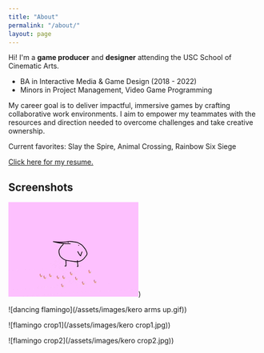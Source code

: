 ```yaml
---
title: "About"
permalink: "/about/"
layout: page
---
```


Hi! I'm a **game producer** and **designer** attending the USC School of Cinematic Arts.
- BA in Interactive Media & Game Design (2018 - 2022)
- Minors in Project Management, Video Game Programming
 
My career goal is to deliver impactful, immersive games by crafting collaborative work environments.
I aim to empower my teammates with the resources and direction needed to overcome challenges and take creative ownership.

Current favorites: Slay the Spire, Animal Crossing, Rainbow Six Siege

[Click here for my resume.](https://www.linkedin.com/in/michelleliu6/)

## Screenshots

![flamingo gif](/assets/images/kero.gif))

![dancing flamingo](/assets/images/kero arms up.gif))

![flamingo crop1](/assets/images/kero crop1.jpg))

![flamingo crop2](/assets/images/kero crop2.jpg))